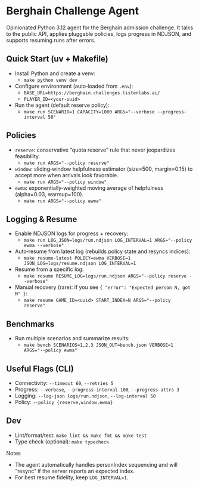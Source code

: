 # Berghain Challenge Agent

Opinionated Python 3.12 agent for the Berghain admission challenge. It talks to the public API, applies pluggable policies, logs progress in NDJSON, and supports resuming runs after errors.

## Quick Start (uv + Makefile)
- Install Python and create a venv:
  - `make python venv dev`
- Configure environment (auto‑loaded from `.env`):
  - `BASE_URL=https://berghain.challenges.listenlabs.ai/`
  - `PLAYER_ID=<your-uuid>`
- Run the agent (default reserve policy):
  - `make run SCENARIO=1 CAPACITY=1000 ARGS="--verbose --progress-interval 50"`

## Policies
- `reserve`: conservative “quota reserve” rule that never jeopardizes feasibility.
  - `make run ARGS="--policy reserve"`
- `window`: sliding‑window helpfulness estimator (size=500, margin=0.15) to accept more when arrivals look favorable.
  - `make run ARGS="--policy window"`
- `ewma`: exponentially‑weighted moving average of helpfulness (alpha=0.03, warmup=100).
  - `make run ARGS="--policy ewma"`

## Logging & Resume
- Enable NDJSON logs for progress + recovery:
  - `make run LOG_JSON=logs/run.ndjson LOG_INTERVAL=1 ARGS="--policy ewma --verbose"`
- Auto‑resume from latest log (rebuilds policy state and resyncs indices):
  - `make resume-latest POLICY=ewma VERBOSE=1 JSON_LOG=logs/resume.ndjson LOG_INTERVAL=1`
- Resume from a specific log:
  - `make resume RESUME_LOG=logs/run.ndjson ARGS="--policy reserve --verbose"`
- Manual recovery (rare): if you see `{ "error": "Expected person N, got M" }`:
  - `make resume GAME_ID=<uuid> START_INDEX=N ARGS="--policy reserve"`

## Benchmarks
- Run multiple scenarios and summarize results:
  - `make bench SCENARIOS=1,2,3 JSON_OUT=bench.json VERBOSE=1 ARGS="--policy ewma"`

## Useful Flags (CLI)
- Connectivity: `--timeout 60`, `--retries 5`
- Progress: `--verbose`, `--progress-interval 100`, `--progress-attrs 3`
- Logging: `--log-json logs/run.ndjson`, `--log-interval 50`
- Policy: `--policy {reserve,window,ewma}`

## Dev
- Lint/format/test: `make lint && make fmt && make test`
- Type check (optional): `make typecheck`

Notes
- The agent automatically handles personIndex sequencing and will “resync” if the server reports an expected index.
- For best resume fidelity, keep `LOG_INTERVAL=1`.
